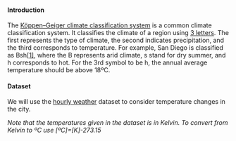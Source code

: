 #### Introduction

The [Köppen–Geiger climate classification system](https://en.wikipedia.org/wiki/Köppen_climate_classification) is a common climate classification system. It classifies the climate of a region using [3 letters](https://en.wikipedia.org/wiki/Köppen_climate_classification#Meaning_of_symbols). The first represents the type of climate, the second indicates precipitation, and the third corresponds to temperature. For example, San Diego is classified as Bsh[[1\]](http://koeppen-geiger.vu-wien.ac.at/pics/kottek_et_al_2006.gif), where the B represents arid climate, s stand for dry summer, and h corresponds to hot. For the 3rd symbol to be h, the annual average temperature should be above 18ºC.

#### Dataset

We will use the [hourly weather](https://www.kaggle.com/selfishgene/historical-hourly-weather-data/data) dataset to consider temperature changes in the city.

*Note that the temperatures given in the dataset is in Kelvin. To convert from Kelvin to ºC use [ºC]=[K]-273.15*